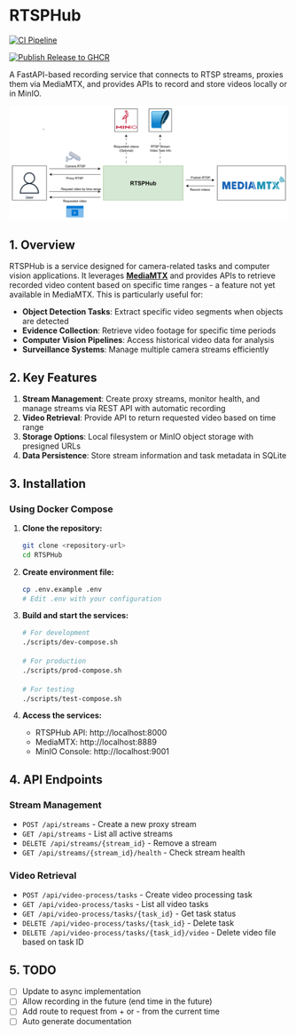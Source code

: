 # RTSPHub

[![CI Pipeline](https://github.com/egliette/RTSPHub/actions/workflows/ci.yml/badge.svg)](https://github.com/egliette/RTSPHub/actions/workflows/ci.yml)

[![Publish Release to GHCR](https://github.com/egliette/RTSPHub/actions/workflows/publish-release.yml/badge.svg)](https://github.com/egliette/RTSPHub/actions/workflows/publish-release.yml)

A FastAPI-based recording service that connects to RTSP streams, proxies them via MediaMTX, and provides APIs to record and store videos locally or in MinIO.

![RTSP Hub diagram](assets/images/rtsp_hub_diagram.png)

## 1. Overview

RTSPHub is a service designed for camera-related tasks and computer vision applications. It leverages [**MediaMTX**](https://github.com/bluenviron/mediamtx) and provides APIs to retrieve recorded video content based on specific time ranges - a feature not yet available in MediaMTX. This is particularly useful for:

- **Object Detection Tasks**: Extract specific video segments when objects are detected
- **Evidence Collection**: Retrieve video footage for specific time periods
- **Computer Vision Pipelines**: Access historical video data for analysis
- **Surveillance Systems**: Manage multiple camera streams efficiently

## 2. Key Features

1. **Stream Management**: Create proxy streams, monitor health, and manage streams via REST API with automatic recording
2. **Video Retrieval**: Provide API to return requested video based on time range
3. **Storage Options**: Local filesystem or MinIO object storage with presigned URLs
4. **Data Persistence**: Store stream information and task metadata in SQLite

## 3. Installation

### Using Docker Compose

1. **Clone the repository:**
   ```bash
   git clone <repository-url>
   cd RTSPHub
   ```

2. **Create environment file:**
   ```bash
   cp .env.example .env
   # Edit .env with your configuration
   ```

3. **Build and start the services:**
   ```bash
   # For development
   ./scripts/dev-compose.sh

   # For production
   ./scripts/prod-compose.sh

   # For testing
   ./scripts/test-compose.sh
   ```

4. **Access the services:**
   - RTSPHub API: http://localhost:8000
   - MediaMTX: http://localhost:8889
   - MinIO Console: http://localhost:9001

## 4. API Endpoints

### Stream Management
- `POST /api/streams` - Create a new proxy stream
- `GET /api/streams` - List all active streams
- `DELETE /api/streams/{stream_id}` - Remove a stream
- `GET /api/streams/{stream_id}/health` - Check stream health

### Video Retrieval
- `POST /api/video-process/tasks` - Create video processing task
- `GET /api/video-process/tasks` - List all video tasks
- `GET /api/video-process/tasks/{task_id}` - Get task status
- `DELETE /api/video-process/tasks/{task_id}` - Delete task
- `DELETE /api/video-process/tasks/{task_id}/video` - Delete video file based on task ID

## 5. TODO

- [ ] Update to async implementation
- [ ] Allow recording in the future (end time in the future)
- [ ] Add route to request from + or - from the current time
- [ ] Auto generate documentation
